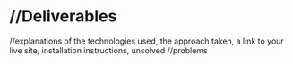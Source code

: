 //Deliverables
===============
//explanations of the technologies used, the approach taken, a link to your live site, installation instructions, unsolved //problems
